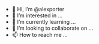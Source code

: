 - 👋 Hi, I’m @alexporter
- 👀 I’m interested in ...
- 🌱 I’m currently learning ...
- 💞️ I’m looking to collaborate on ...
- 📫 How to reach me ...

<!---
alexportr/alexportr is a ✨ special ✨ repository because its `README.md` (this file) appears on your GitHub profile.
You can click the Preview link to take a look at your changes.
--->
